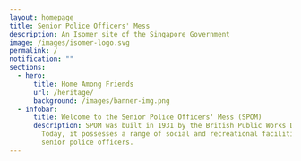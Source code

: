 ```yaml
---
layout: homepage
title: Senior Police Officers' Mess
description: An Isomer site of the Singapore Government
image: /images/isomer-logo.svg
permalink: /
notification: ""
sections:
  - hero:
      title: Home Among Friends
      url: /heritage/
      background: /images/banner-img.png
  - infobar:
      title: Welcome to the Senior Police Officers' Mess (SPOM)
      description: SPOM was built in 1931 by the British Public Works Department.
        Today, it possesses a range of social and recreational facilities for
        senior police officers.
---
```

